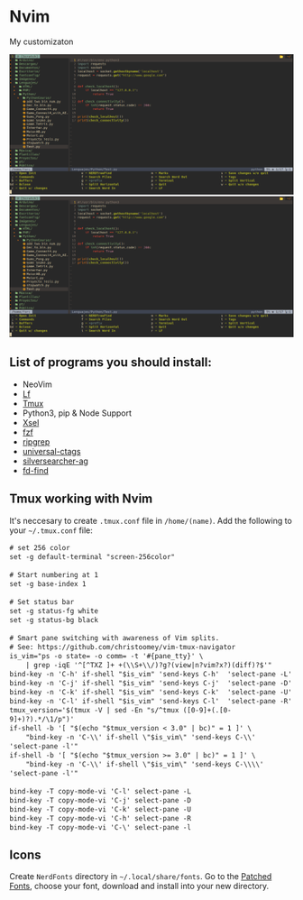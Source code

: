 # Nvim
My customizaton

![img](https://github.com/frankorc/Nvim/blob/main/Images/2020-10-08_16-39.png)
<img src="https://github.com/frankorc/Nvim/blob/main/Images/2020-10-08_16-39.png" />

## List of programs you should install:
* NeoVim
* [Lf](https://github.com/gokcehan/lf)
* [Tmux](https://github.com/tmux/tmux/wiki)
* Python3, pip & Node Support
* [Xsel](https://github.com/kfish/xsel)
* [fzf](https://github.com/junegunn/fzf)
* [ripgrep](https://github.com/BurntSushi/ripgrep)
* [universal-ctags](https://github.com/universal-ctags/ctags)
* [silversearcher-ag](https://github.com/ggreer/the_silver_searcher)
* [fd-find](https://github.com/sharkdp/fd)


## Tmux working with Nvim
It's neccesary to create `.tmux.conf` file in `/home/(name)`. 
Add the following to your `~/.tmux.conf` file:

```
# set 256 color
set -g default-terminal "screen-256color"

# Start numbering at 1
set -g base-index 1

# Set status bar
set -g status-fg white
set -g status-bg black

# Smart pane switching with awareness of Vim splits.
# See: https://github.com/christoomey/vim-tmux-navigator
is_vim="ps -o state= -o comm= -t '#{pane_tty}' \
    | grep -iqE '^[^TXZ ]+ +(\\S+\\/)?g?(view|n?vim?x?)(diff)?$'"
bind-key -n 'C-h' if-shell "$is_vim" 'send-keys C-h'  'select-pane -L'
bind-key -n 'C-j' if-shell "$is_vim" 'send-keys C-j'  'select-pane -D'
bind-key -n 'C-k' if-shell "$is_vim" 'send-keys C-k'  'select-pane -U'
bind-key -n 'C-l' if-shell "$is_vim" 'send-keys C-l'  'select-pane -R'
tmux_version='$(tmux -V | sed -En "s/^tmux ([0-9]+(.[0-9]+)?).*/\1/p")'
if-shell -b '[ "$(echo "$tmux_version < 3.0" | bc)" = 1 ]' \
    "bind-key -n 'C-\\' if-shell \"$is_vim\" 'send-keys C-\\'  'select-pane -l'"
if-shell -b '[ "$(echo "$tmux_version >= 3.0" | bc)" = 1 ]' \
    "bind-key -n 'C-\\' if-shell \"$is_vim\" 'send-keys C-\\\\'  'select-pane -l'"

bind-key -T copy-mode-vi 'C-l' select-pane -L
bind-key -T copy-mode-vi 'C-j' select-pane -D
bind-key -T copy-mode-vi 'C-k' select-pane -U
bind-key -T copy-mode-vi 'C-h' select-pane -R
bind-key -T copy-mode-vi 'C-\' select-pane -l

```

## Icons
Create `NerdFonts` directory in `~/.local/share/fonts`.
Go to the [Patched Fonts](https://github.com/ryanoasis/nerd-fonts), choose your font, download and install into your new directory.
